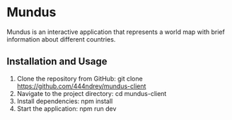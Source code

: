 # Mundus

Mundus is an interactive application that represents a world map with brief information about different countries.

## Installation and Usage

1. Clone the repository from GitHub: git clone https://github.com/444ndrey/mundus-client
2. Navigate to the project directory: cd mundus-client
3. Install dependencies: npm install
4. Start the application: npm run dev
